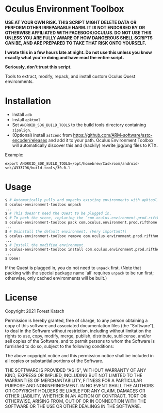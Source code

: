 
# Oculus Environment Toolbox

**USE AT YOUR OWN RISK.
THIS SCRIPT MIGHT DELETE DATA OR PERFORM OTHER IRREPARABLE HARM.
IT IS NOT ENDORSED BY OR OTHERWISE AFFILIATED WITH FACEBOOK/OCULUS.
DO NOT USE THIS UNLESS YOU ARE FULLY AWARE OF HOW DANGEROUS SHELL SCRIPTS CAN BE, AND ARE PREPARED TO TAKE THAT RISK ONTO YOURSELF.**

**I wrote this in a few hours late at night. Do not use this unless you know exactly what you're doing and have read the entire script.**

**Seriously, don't trust this script.**

Tools to extract, modify, repack, and install custom Oculus Quest environments.

# Installation

* Install `adb`
* Install `apktool`
* Set `ANDROID_SDK_BUILD_TOOLS` to the build tools directory containing `zipalign`.
* (Optional) install `astcenc` from https://github.com/ARM-software/astc-encoder/releases and add it to your path. Oculus Environment Toolbox will automatically discover this and (hackily) rewrite jpg/png files to KTX.

Example:

```
export ANDROID_SDK_BUILD_TOOLS=/opt/homebrew/Caskroom/android-sdk/4333796/build-tools/30.0.1
```

# Usage

```sh
$ # Automatically pulls and unpacks existing environments with apktool. (Quest must be plugged in.)
$ oculus-environment-toolbox unpack
...
$ # This doesn't need the Quest to be plugged in.
$ # To pack the scene, replacing the `com.oculus.environment.prod.rifthome` environment:
$ oculus-environment-toolbox pack com.oculus.environment.prod.rifthome export/scene.gltf
...
$ # Uninstall the default environment. (Very important!)
$ oculus-environment-toolbox remove com.oculus.environment.prod.rifthome 
...
$ # Install the modified environment.
$ oculus-environment-toolbox install com.oculus.environment.prod.rifthome-custom.apk
...
$ Done!
```

If the Quest is plugged in, you do not need to `unpack` first.
(Note that packing with the special package name 'all' requires `unpack` to be run first; otherwise, only cached environments will be built.)

# License

Copyright 2021 Forest Katsch

Permission is hereby granted, free of charge, to any person obtaining a copy of this software and associated documentation files (the "Software"), to deal in the Software without restriction, including without limitation the rights to use, copy, modify, merge, publish, distribute, sublicense, and/or sell copies of the Software, and to permit persons to whom the Software is furnished to do so, subject to the following conditions:

The above copyright notice and this permission notice shall be included in all copies or substantial portions of the Software.

THE SOFTWARE IS PROVIDED "AS IS", WITHOUT WARRANTY OF ANY KIND, EXPRESS OR IMPLIED, INCLUDING BUT NOT LIMITED TO THE WARRANTIES OF MERCHANTABILITY, FITNESS FOR A PARTICULAR PURPOSE AND NONINFRINGEMENT. IN NO EVENT SHALL THE AUTHORS OR COPYRIGHT HOLDERS BE LIABLE FOR ANY CLAIM, DAMAGES OR OTHER LIABILITY, WHETHER IN AN ACTION OF CONTRACT, TORT OR OTHERWISE, ARISING FROM, OUT OF OR IN CONNECTION WITH THE SOFTWARE OR THE USE OR OTHER DEALINGS IN THE SOFTWARE.


